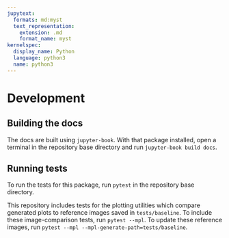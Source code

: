 ```yaml
---
jupytext:
  formats: md:myst
  text_representation:
    extension: .md
    format_name: myst
kernelspec:
  display_name: Python
  language: python3
  name: python3
---
```


# Development

## Building the docs
The docs are built using `jupyter-book`. With that package installed, open a terminal in the repository base directory and run `jupyter-book build docs`.

## Running tests
To run the tests for this package, run `pytest` in the repository base directory.

This repository includes tests for the plotting utilities which compare generated plots to reference images saved in `tests/baseline`. To include these image-comparison tests, run `pytest --mpl`. To update these reference images, run `pytest --mpl --mpl-generate-path=tests/baseline`.
